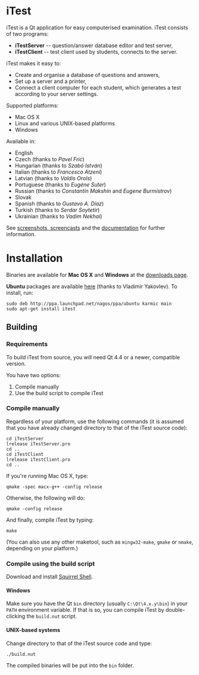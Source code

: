 iTest
=====

iTest is a Qt application for easy computerised examination.
iTest consists of two programs:

* **iTestServer** -- question/answer database editor and test server,
* **iTestClient** -- test client used by students, connects to the server.

iTest makes it easy to:

* Create and organise a database of questions and answers,
* Set up a server and a printer,
* Connect a client computer for each student,
  which generates a test according to your server settings.

Supported platforms:

* Mac OS X
* Linux and various UNIX-based platforms
* Windows

Available in:

* English
* Czech (thanks to *Pavel Fric*)
* Hungarian (thanks to *Szabó István*)
* Italian (thanks to *Francesco Atzeni*)
* Latvian (thanks to *Valdis Orols*)
* Portuguese (thanks to *Eugéne Suter*)
* Russian (thanks to *Constantin Makshin* and *Eugene Burmistrov*)
* Slovak
* Spanish (thanks to *Gustavo A. Díaz*)
* Turkish (thanks to *Serdar Soytetir*)
* Ukrainian (thanks to *Vadim Nekhai*)

See [screenshots, screencasts][1] and the [documentation][2] for further
information.

[1]: http://itest.sourceforge.net/screenshots.shtml
[2]: http://itest.sourceforge.net/documentation/index.shtml

Installation
============

Binaries are available for **Mac OS X** and **Windows** at the
[downloads page][3].

[3]: http://sourceforge.net/projects/itest/

**Ubuntu** packages are available [here][4] (thanks to Vladimir Yakovlev).
To install, run:

	sudo deb http://ppa.launchpad.net/nagos/ppa/ubuntu karmic main
	sudo apt-get install itest

[4]: https://launchpad.net/~nagos/+archive/ppa/+packages

Building
--------

### Requirements

To build iTest from source, you will need Qt 4.4 or a newer,
compatible version.

You have two options:

1. Compile manually
2. Use the build script to compile iTest

### Compile manually

Regardless of your platform, use the following commands (it is assumed
that you have already changed directory to that of the iTest source code):

	cd iTestServer
	lrelease iTestServer.pro
	cd ..
	cd iTestClient
	lrelease iTestClient.pro
	cd ..

If you're running Mac OS X, type:

	qmake -spec macx-g++ -config release

Otherwise, the following will do:

	qmake -config release

And finally, compile iTest by typing:

	make

(You can also use any other maketool, such as `mingw32-make`, `gmake`
or `nmake`, depending on your platform.)

### Compile using the build script

Download and install [Squirrel Shell][5].

[5]: http://squirrelsh.sourceforge.net/downloads.html

#### Windows

Make sure you have the Qt `bin` directory (usually `C:\Qt\4.x.y\bin`)
in your `PATH` environment variable.
If that is so, you can compile iTest by double-clicking the `build.nut` script.

#### UNIX-based systems

Change directory to that of the iTest source code and type:

	./build.nut

The compiled binaries will be put into the `bin` folder.

